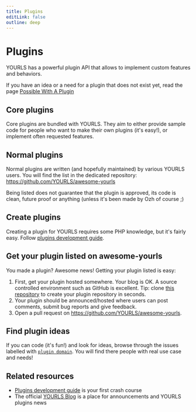 ```yaml
---
title: Plugins
editLink: false
outline: deep
---
```


# Plugins

YOURLS has a powerful plugin API that allows to implement custom features and behaviors.

If you have an idea or a need for a plugin that does not exist yet, read the page [Possible With A Plugin](/guide/extend/possible-with-a-plugin)

## Core plugins

Core plugins are bundled with YOURLS. They aim to either provide sample code for people who want to make their own plugins (it's easy!), or implement often requested features.

## Normal plugins

Normal plugins are written (and hopefully maintained) by various YOURLS users. You will find the list in the dedicated repository: <https://github.com/YOURLS/awesome-yourls>

Being listed does not guarantee that the plugin is approved, its code is clean, future proof or anything (unless it's been made by Ozh of course ;)

## Create plugins

Creating a plugin for YOURLS requires some PHP knowledge, but it's fairly easy. Follow [plugins development guide](/development/plugins).

## Get your plugin listed on awesome-yourls

You made a plugin? Awesome news! Getting your plugin listed is easy:

1. First, get your plugin hosted somewhere. Your blog is OK. A source controlled environment such as GitHub is excellent. Tip: clone [this repository](https://github.com/YOURLS/plugin-sample) to create your plugin repository in seconds.
2. Your plugin should be announced/hosted where users can post comments, submit bug reports and give feedback.
3. Open a pull request on <https://github.com/YOURLS/awesome-yourls>.

## Find plugin ideas

If you can code (it's fun!) and look for ideas, browse through the issues labelled with [`plugin domain`](https://github.com/YOURLS/YOURLS/issues?q=label%3A%22plugin+domain%22+). You will find there people with real use case and needs!

## Related resources

- [Plugins development guide](/development/plugins) is your first crash course
- The official [YOURLS Blog](https://blog.yourls.org/) is a place for announcements and YOURLS plugins news
